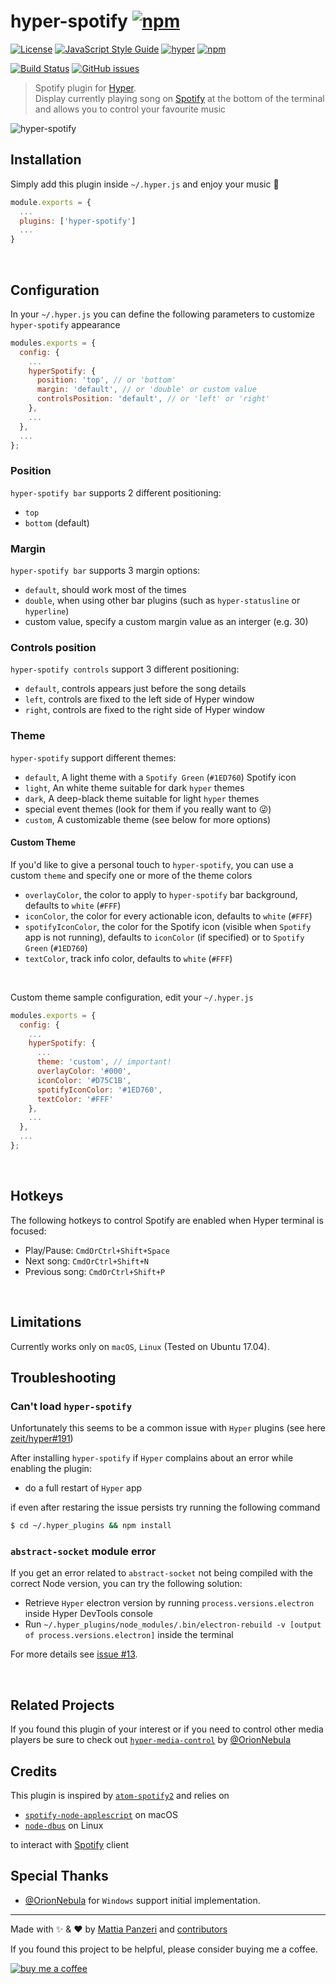 # hyper-spotify [![npm](https://img.shields.io/npm/v/hyper-spotify.svg)](https://www.npmjs.com/package/hyper-spotify)

[![License](https://img.shields.io/github/license/panz3r/hyper-spotify.svg)](LICENSE.md)
[![JavaScript Style Guide](https://img.shields.io/badge/code_style-standard-brightgreen.svg)](https://standardjs.com)
[![hyper](https://img.shields.io/badge/Hyper-v1.3.3-brightgreen.svg)](https://github.com/zeit/hyper/releases/tag/1.3.3)
[![npm](https://img.shields.io/npm/dm/hyper-spotify.svg)](https://www.npmjs.com/package/hyper-spotify)

[![Build Status](https://travis-ci.org/panz3r/hyper-spotify.svg)](https://travis-ci.org/panz3r/hyper-spotify)
[![GitHub issues](https://img.shields.io/github/issues/panz3r/hyper-spotify.svg)](https://github.com/panz3r/hyper-spotify/issues)

> Spotify plugin for [Hyper](https://hyper.is). <br>
Display currently playing song on [Spotify](https://www.spotify.com) at the bottom of the terminal and allows you to control your favourite music

![hyper-spotify](art/preview.png)

## Installation
Simply add this plugin inside `~/.hyper.js` and enjoy your music :musical_note:
```js
module.exports = {
  ...
  plugins: ['hyper-spotify']
  ...
}
```

<br />

## Configuration
In your `~/.hyper.js` you can define the following parameters to customize `hyper-spotify` appearance
```js
modules.exports = {
  config: {
    ...
    hyperSpotify: {
      position: 'top', // or 'bottom'
      margin: 'default', // or 'double' or custom value
      controlsPosition: 'default', // or 'left' or 'right'
    },
    ...
  },
  ... 
};
```

### Position
`hyper-spotify bar` supports 2 different positioning: 
- `top`
- `bottom` (default)

### Margin
`hyper-spotify bar` supports 3 margin options:
- `default`, should work most of the times
- `double`, when using other bar plugins (such as `hyper-statusline` or `hyperline`)
- custom value, specify a custom margin value as an interger (e.g. 30)

### Controls position
`hyper-spotify controls` support 3 different positioning: 
- `default`, controls appears just before the song details
- `left`, controls are fixed to the left side of Hyper window
- `right`, controls are fixed to the right side of Hyper window

### Theme
`hyper-spotify` support different themes:
- `default`, A light theme with a `Spotify Green` (`#1ED760`) Spotify icon
- `light`, An white theme suitable for dark `hyper` themes
- `dark`, A deep-black theme suitable for light `hyper` themes
- special event themes (look for them if you really want to :stuck_out_tongue_winking_eye:)
- `custom`, A customizable theme (see below for more options)

#### Custom Theme
If you'd like to give a personal touch to `hyper-spotify`, you can use a custom `theme` and specify one or more of the theme colors
- `overlayColor`, the color to apply to `hyper-spotify` bar background, defaults to `white` (`#FFF`)
- `iconColor`, the color for every actionable icon, defaults to `white` (`#FFF`)
- `spotifyIconColor`, the color for the Spotify icon (visible when `Spotify` app is not running), defaults to `iconColor` (if specified) or to `Spotify Green` (`#1ED760`)
- `textColor`, track info color, defaults to `white` (`#FFF`)

<br />

Custom theme sample configuration, edit your `~/.hyper.js`
```js
modules.exports = {
  config: {
    ...
    hyperSpotify: {
      ...
      theme: 'custom', // important!
      overlayColor: '#000',
      iconColor: '#D75C1B',
      spotifyIconColor: '#1ED760',
      textColor: '#FFF'
    },
    ...
  },
  ... 
};
```

<br />

## Hotkeys
The following hotkeys to control Spotify are enabled when Hyper terminal is focused:
- Play/Pause: `CmdOrCtrl+Shift+Space`
- Next song: `CmdOrCtrl+Shift+N`
- Previous song: `CmdOrCtrl+Shift+P`

<br />

## Limitations
Currently works only on `macOS`, `Linux` (Tested on Ubuntu 17.04).

## Troubleshooting

### Can't load `hyper-spotify`
Unfortunately this seems to be a common issue with `Hyper` plugins (see here [zeit/hyper#191](https://github.com/zeit/hyper/issues/191))

After installing `hyper-spotify` if `Hyper` complains about an error while enabling the plugin:
- do a full restart of `Hyper` app

if even after restaring the issue persists try running the following command
```bash
$ cd ~/.hyper_plugins && npm install
```

### `abstract-socket` module error
If you get an error related to `abstract-socket` not being compiled with the correct Node version, you can try the following solution:
- Retrieve `Hyper` electron version by running `process.versions.electron` inside Hyper DevTools console
- Run `~/.hyper_plugins/node_modules/.bin/electron-rebuild -v [output of process.versions.electron]` inside the terminal

For more details see [issue #13](https://github.com/panz3r/hyper-spotify/issues/13#issuecomment-453855958).

<br />

## Related Projects

If you found this plugin of your interest or if you need to control other media players be sure to check out
[`hyper-media-control`](https://github.com/OrionNebula/hyper-media-control) by [@OrionNebula](https://github.com/OrionNebula)

## Credits

This plugin is inspired by [`atom-spotify2`](https://github.com/albertorestifo/atom-spotify2) and relies on 
- [`spotify-node-applescript`](https://github.com/andrehaveman/spotify-node-applescript) on macOS
- [`node-dbus`](https://github.com/sidorares/node-dbus) on Linux

to interact with [Spotify](https://www.spotify.com) client

## Special Thanks

- [@OrionNebula](https://github.com/OrionNebula) for `Windows` support initial implementation.

---

Made with :sparkles: & :heart: by [Mattia Panzeri](https://github.com/panz3r) and [contributors](https://github.com/panz3r/hyper-spotify/graphs/contributors)

If you found this project to be helpful, please consider buying me a coffee.

[![buy me a coffee](https://www.buymeacoffee.com/assets/img/custom_images/orange_img.png)](https://buymeacoff.ee/4f18nT0Nk)
